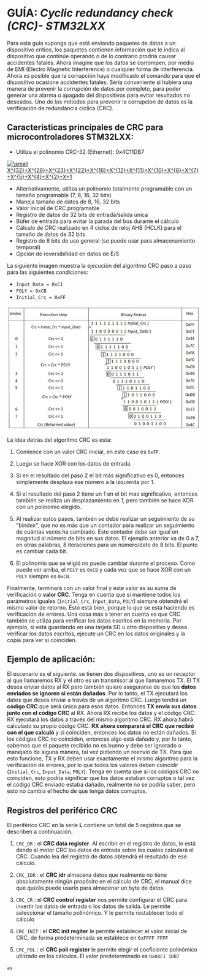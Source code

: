 # **GUÍA:** *Cyclic redundancy check (CRC)- STM32LXX*
Para esta guía suponga que está enviando paquetes de datos a un dispositivo crítico, los paquetes contienen información que le indica al dispositivo que continúe operando o de lo contrario prodria causar accidentes fatales. Ahora imagine que los datos se corrompen, por medio de EMI (Electro Magnetic Interference) o cualquier forma de interferencia. Ahora es posible que la corrupción haya modificado el comando para que el dispositivo ocasione accidentes fatales. Sería conveniente si hubiera una manera de prevenir la corrupción de datos por completo, para poder generar una alarma o apagado del dispositivos para evitar resultados no deseados. Uno de los métodos para prevenir la corrupcion de datos es la verificación de redundancia cíclica (CRC).

## Características principales de CRC para microcontroladores STM32LXX:

- Utiliza el polinomio CRC-32 (Ethernet): 0x4C11DB7

<a href="https://www.codecogs.com/eqnedit.php?latex=\small&space;X^{32}&plus;X^{26}&plus;X^{23}&plus;X^{22}&plus;X^{16}&plus;X^{12}&plus;X^{11}&plus;X^{10}&plus;X^{8}&plus;X^{7}&plus;X^{5}&plus;X^{4}&plus;X^{2}&plus;X&plus;1" target="_blank"><img src="https://latex.codecogs.com/gif.latex?\small&space;X^{32}&plus;X^{26}&plus;X^{23}&plus;X^{22}&plus;X^{16}&plus;X^{12}&plus;X^{11}&plus;X^{10}&plus;X^{8}&plus;X^{7}&plus;X^{5}&plus;X^{4}&plus;X^{2}&plus;X&plus;1" title="\small X^{32}+X^{26}+X^{23}+X^{22}+X^{16}+X^{12}+X^{11}+X^{10}+X^{8}+X^{7}+X^{5}+X^{4}+X^{2}+X+1" /></a>

- Alternativamente, utiliza un polinomio totalmente programable con un tamaño programable (7, 8, 16, 32 bits)
- Maneja tamaño de datos de 8, 16, 32 bits
- Valor inicial de CRC programable
- Registro de datos de 32 bits de entrada/salida única
- Búfer de entrada para evitar la parada del bus durante el cálculo
- Cálculo de CRC realizado en 4 ciclos de reloj AHB (HCLK) para el tamaño de datos de 32 bits
- Registro de 8 bits de uso general (se puede usar para almacenamiento temporal)
- Opción de reversibilidad en datos de E/S

La siguiente imagen muestra la ejecución del algoritmo CRC paso a paso para las siguientes condiciones:

- `Input_Data = 0xC1`
- `POLY = 0xCB`
- `Initial_Crc = 0xFF`

![alt text](https://github.com/EyberRosero/Diseno-Digital-CRC-/blob/master/Step-by-step%20CRC%20computing%20example.JPG)

La idea detrás del algoritmo CRC es esta: 

1. Comience con un valor CRC inicial, en este caso es `0xFF`.

2. Luego se hace XOR con los datos de entrada.

3. Si en el resultado del paso 2 el bit más significativo es 0, entonces simplemente desplaza ese número a la izquierda por 1.

4. Si el resultado del paso 2 tiene un 1 en el bit mas significativo, entonces también se realiza un desplazamiento en 1, pero también se hace XOR con un polinomio elegido.

5. Al realizar estos pasos, también se debe realizar un seguimiento de su "bindex", que no es más que un contador para realizar un seguimiento de cuántas veces ha cambiado. Este contador debe ser igual en magnitud al número de bits en sus datos. El ejemplo anterior va de 0 a 7, en otras palabras, 8 iteraciones para un número/dato de 8 bits. El punto es cambiar cada bit.

6. El polinomio que se eligió no puede cambiar durante el proceso. Como puede ver arriba, el `POLY` es `0xCB` y cada vez que se hace XOR con un `POLY` siempre es `0xCB`.

Finalmente, terminará con un valor final y este valor es su suma de verificación o **valor CRC**. Tenga en cuenta que si mantiene todos los parámetros iguales (`Initial_Crc`, `Input_Data`, `POLY`) siempre obtendrá el mismo valor de retorno. Esto está bien, porque lo que se esta haciendo es verificación de errores. Una cosa más a tener en cuenta es que CRC también se utiliza para verificar los datos escritos en la memoria. Por ejemplo, si está guardando en una tarjeta SD u otro dispositivo y desea verificar los datos escritos, ejecute un CRC en los datos originales y la copia para ver si coinciden.

## Ejemplo de aplicación: 

El escenario es el siguiente: se tienen dos dispositivos, uno es un receptor al que llamaremos RX y el otro es un transmisor al que llamaremos TX. El TX desea enviar datos al RX pero también quiere asegurarse de que los **datos enviados se ignoren si están dañados**. Por lo tanto, el TX ejecutará los datos que desea enviar a través de un algoritmo CRC. Luego tendrá un **código CRC** que será único para esos datos. Entonces **TX envía sus datos junto con el código CRC** al RX.
Ahora RX recibe los datos y el código CRC. RX ejecutará los datos a través del mismo algoritmo CRC. RX ahora habrá calculado su propio código CRC. **RX ahora comparará el CRC que recibió con el que calculó** y si coinciden, entonces los datos no están dañados. Si los códigos CRC no coinciden, entonces algo está dañado y, por lo tanto, sabemos que el paquete recibido no es bueno y debe ser ignorado o manejado de alguna manera, tal vez pidiendo un reenvío de TX. Para que esto funcione, TX y RX deben usar exactamente el mismo algoritmo para la verificación de errores, por lo que todos los valores deben coincidir (`Initial_Crc`, `Input_Data`, `POLY`). Tenga en cuenta que si los códigos CRC no coinciden, esto podría significar que los datos estaban corruptos o tal vez el código CRC enviado estaba dañado, realmente no se podría saber, pero esto no cambia el hecho de que tenga datos corruptos.

## Registros del periférico CRC

El periférico CRC en la serie **L** contiene un total de 5 registros que se describen a continuación.

1. `CRC_DR` : el **CRC data register**. Al escribir en el registro de datos, le está dando al motor CRC los datos de entrada sobre los cuales calculará el CRC. Cuando lea del registro de datos obtendrá el resultado de ese cálculo.

2. `CRC_IDR` : el **CRC idr** almacena datos que realmente no tiene absolutamente ningún propósito en el cálculo de CRC, el manual dice que quizás puede usarlo para almacenar un byte de datos.

3. `CRC_CR` : el **CRC control register** nos permite configurar el CRC para invertir los datos de entrada o los datos de salida. Le permite seleccionar el tamaño polinómico. Y le permite restablecer todo el cálculo

4. `CRC_INIT` : el **CRC init regiter** le permite establecer el valor inicial de CRC, de forma predeterminada se establece en `0xFFFF FFFF`

5. `CRC_POL` : el **CRC poli register** le permite elegir el coeficiente polinómico utilizado en los cálculos. El valor predeterminado es `0x04C1 1DB7`


```
as
```
